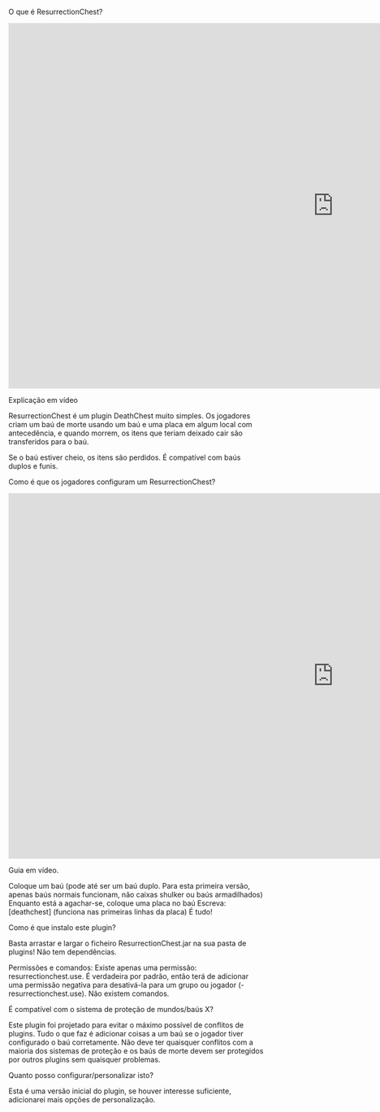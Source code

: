O que é ResurrectionChest?

<p>
<iframe width="1280" height="720" src="https://www.youtube.com/embed/zgpSsu9NoXA?si=Vy9Hb9BoZxNhjnmj" title="Reprodutor de vídeo do YouTube" frameborder="0" allow="accelerometer; autoplay; clipboard-write; encrypted-media; gyroscope; picture-in-picture; web-share" allowfullscreen></iframe>
</p>

Explicação em vídeo

ResurrectionChest é um plugin DeathChest muito simples. Os jogadores criam um baú de morte usando um baú e uma placa em
algum local com antecedência, e quando morrem, os itens que teriam deixado cair são transferidos para o baú.

Se o baú estiver cheio, os itens são perdidos. É compatível com baús duplos e funis.

Como é que os jogadores configuram um ResurrectionChest?

<p>
<iframe width="1280" height="720" src="https://www.youtube.com/embed/unMSW2WL2AE?si=9uqtEM9u0MlEUvkC" title="Reprodutor de vídeo do YouTube" frameborder="0" allow="accelerometer; autoplay; clipboard-write; encrypted-media; gyroscope; picture-in-picture; web-share" allowfullscreen></iframe>
</p>
Guia em vídeo.

Coloque um baú (pode até ser um baú duplo. Para esta primeira versão, apenas baús normais funcionam, não caixas shulker
ou baús armadilhados)
Enquanto está a agachar-se, coloque uma placa no baú
Escreva: [deathchest] (funciona nas primeiras linhas da placa)
É tudo!

Como é que instalo este plugin?

Basta arrastar e largar o ficheiro ResurrectionChest.jar na sua pasta de plugins! Não tem dependências.

Permissões e comandos:
Existe apenas uma permissão: resurrectionchest.use. É verdadeira por padrão, então terá de adicionar uma permissão
negativa para desativá-la para um grupo ou jogador (-resurrectionchest.use). Não existem comandos.

É compatível com o sistema de proteção de mundos/baús X?

Este plugin foi projetado para evitar o máximo possível de conflitos de plugins. Tudo o que faz é adicionar coisas a um
baú se o jogador tiver configurado o baú corretamente. Não deve ter quaisquer conflitos com a maioria dos sistemas de
proteção e os baús de morte devem ser protegidos por outros plugins sem quaisquer problemas.

Quanto posso configurar/personalizar isto?

Esta é uma versão inicial do plugin, se houver interesse suficiente, adicionarei mais opções de personalização.
